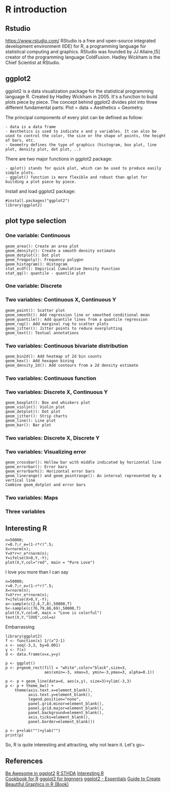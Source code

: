 # R introduction

## Rstudio
https://www.rstudio.com/
RStudio is a free and open-source integrated development environment (IDE) for R, a programming language for statistical computing and graphics. RStudio was founded by JJ Allaire,[5] creator of the programming language ColdFusion. Hadley Wickham is the Chief Scientist at RStudio.

## ggplot2    
ggplot2 is a data visualization package for the statistical programming language R. Created by Hadley Wickham in 2005. It's a function to build plots piece by piece. The concept behind ggplot2 divides plot into three different fundamental parts: Plot = data + Aesthetics + Geometry.

The principal components of every plot can be defined as follow:  
```
- data is a data frame                          
- Aesthetics is used to indicate x and y variables. It can also be used to control the color, the size or the shape of points, the height of bars, etc.
- Geometry defines the type of graphics (histogram, box plot, line plot, density plot, dot plot, ..)
```

There are two major functions in ggplot2 package: 
```
- qplot() stands for quick plot, which can be used to produce easily simple plots.
- ggplot() function is more flexible and robust than qplot for building a plot piece by piece.
```

Install and load ggplot2 package:
```{r}
#install.packages("ggplot2")
library(ggplot2)
```

## plot type selection
### One variable: Continuous
```
geom_area(): Create an area plot
geom_density(): Create a smooth density estimate
geom_dotplot(): Dot plot
geom_freqpoly(): Frequency polygon
geom_histogram(): Histogram
stat_ecdf(): Empirical Cumulative Density Function
stat_qq(): quantile - quantile plot
```
### One variable: Discrete
### Two variables: Continuous X, Continuous Y
```
geom_point(): Scatter plot
geom_smooth(): Add regression line or smoothed conditional mean
geom_quantile(): Add quantile lines from a quantile regression
geom_rug(): Add marginal rug to scatter plots
geom_jitter(): Jitter points to reduce overplotting
geom_text(): Textual annotations
```
### Two variables: Continuous bivariate distribution
```
geom_bin2d(): Add heatmap of 2d bin counts
geom_hex(): Add hexagon bining
geom_density_2d(): Add contours from a 2d density estimate
```
### Two variables: Continuous function
### Two variables: Discrete X, Continuous Y
```
geom_boxplot(): Box and whiskers plot
geom_violin(): Violin plot
geom_dotplot(): Dot plot
geom_jitter(): Strip charts
geom_line(): Line plot
geom_bar(): Bar plot
```
### Two variables: Discrete X, Discrete Y
### Two variables: Visualizing error
```
geom_crossbar(): Hollow bar with middle indicated by horizontal line
geom_errorbar(): Error bars
geom_errorbarh(): Horizontal error bars
geom_linerange() and geom_pointrange(): An interval represented by a vertical line
Combine geom_dotplot and error bars
```
### Two variables: Maps
### Three variables

## Interesting R
```{r}
n=50000;
r=0.7;r_e=(1-r*r)^.5;
X=rnorm(n);
Y=X*r+r_e*rnorm(n);
Y=ifelse(X>0,Y,-Y);
plot(X,Y,col="red", main = "Pure Love")
```

I love you more than I can say
```{r}
n=50000;
r=0.7;r_e=(1-r*r)^.5;
X=rnorm(n);
Y=X*r+r_e*rnorm(n);
Y=ifelse(X>0,Y,-Y);
a<-sample(c(2,6,7,8),50000,T)
b<-sample(c(76,79,86,69),50000,T)
plot(X,Y,col=0, main = "Love is colorful")
text(X,Y,"lOVE",col=a)
```

Embarrassing
```{r}
library(ggplot2)
f <- function(x) 1/(x^2-1)
x <- seq(-3,3, by=0.001)
y <- f(x)
d <- data.frame(x=x,y=y)

p <- ggplot()
p <- p+geom_rect(fill = "white",color="black",size=3,
                 aes(xmin=-3, xmax=3, ymin=-3,ymax=3, alpha=0.1))

p <- p + geom_line(data=d, aes(x,y), size=3)+ylim(-3,3)
p <- p + theme_bw() +
    theme(axis.text.x=element_blank(),
          axis.text.y=element_blank(),
          legend.position="none",
          panel.grid.minor=element_blank(),
          panel.grid.major=element_blank(),
          panel.background=element_blank(),
          axis.ticks=element_blank(),
          panel.border=element_blank())

p <- p+xlab("")+ylab("")
print(p)
```
So, R is quite interesting and attracting, why not learn it. Let's go~

## References
[Be Awesome in ggplot2](http://www.sthda.com/english/wiki/be-awesome-in-ggplot2-a-practical-guide-to-be-highly-effective-r-software-and-data-visualization#one-variable-discrete)
[R STHDA](http://www.sthda.com/english/wiki/r-software)
[Interesting R](https://www.plob.org/article/1221.html)      
[Cookbook for R](http://www.cookbook-r.com/)
[ggplot2 for bignners](https://www.plob.org/article/10475.html)
[ggplot2 - Essentials](http://www.sthda.com/english/wiki/ggplot2-essentials)
[Guide to Create Beautiful Graphics in R (Book)](http://www.sthda.com/english/download/3-ebooks/5-guide-to-create-beautiful-graphics-in-r-book)